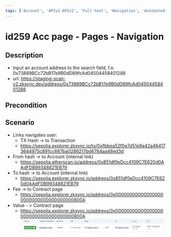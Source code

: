 ```yaml
---
tags: ['Account', 'APIv1-APIv2', 'Full test', 'Navigation', 'Automated']
---
```


# id259 Acc page - Pages - Navigation

## Description
  - Input an account address to the search field, f.e. 0x73889BCc72bB17e9B0dD89fcAd04504458401288
  - url: https://staging-scan-v2.zksync.dev/address/0x73889BCc72bB17e9B0dD89fcAd04504458401288

## Precondition


## Scenario
- Links navigates user:
    - TX Hash -\> to Transaction
    - https://sepolia.explorer.zksync.io/tx/0xfbbea52f0e7d51e9a42a464173644975c891cc667ba0286217bd6784aa48ed3d
- From hash -\> to Account (internal link)
    - https://sepolia.etherscan.io/address/0x851df0eDcc4109C7E620d0AAdFDB99348821EB79
- To hash -\> to Account (internal link)
    - https://sepolia.explorer.zksync.io/address/0x851df0eDcc4109C7E620d0AAdFDB99348821EB79
- Fee -\> to Contract page
    - https://sepolia.explorer.zksync.io/address/0x000000000000000000000000000000000000800A
- Value - \> Contract page
    - https://sepolia.explorer.zksync.io/address/0x000000000000000000000000000000000000800A
    ![Screenshot](../../../../static/img/Pages/AccountsPage/id259_1.png)